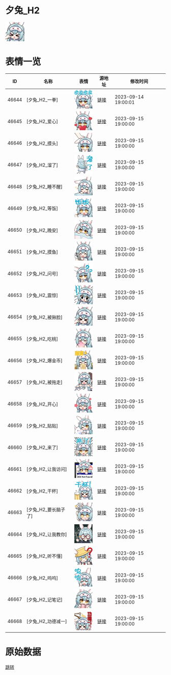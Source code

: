 # 夕兔_H2

<img src="./cover.png" height="60" alt="cover" />

# 表情一览

|ID|名称|表情|源地址|修改时间|
|----|----|----|----|----|
|46644|[夕兔_H2_一拳]|<img src="./pic/046644_%5B夕兔_H2_一拳%5D.png" height="60" alt="一拳"/>|[链接](https://i0.hdslb.com/bfs/garb/52709490b92f41b2628e2f1b0c65ca0f2d5937f3.png)|2023-09-14 19:00:01|
|46645|[夕兔_H2_爱心]|<img src="./pic/046645_%5B夕兔_H2_爱心%5D.png" height="60" alt="爱心"/>|[链接](https://i0.hdslb.com/bfs/garb/c9df80ae65ad62fc161dc543d91041ad9045ba53.png)|2023-09-15 19:00:00|
|46646|[夕兔_H2_摸头]|<img src="./pic/046646_%5B夕兔_H2_摸头%5D.png" height="60" alt="摸头"/>|[链接](https://i0.hdslb.com/bfs/garb/9adc46b2c5c7896d51b7188cca0d0cbc3f511feb.png)|2023-09-15 19:00:00|
|46647|[夕兔_H2_溜了]|<img src="./pic/046647_%5B夕兔_H2_溜了%5D.png" height="60" alt="溜了"/>|[链接](https://i0.hdslb.com/bfs/garb/a38d4bb745973c2036f3397250c95bdeb0571a21.png)|2023-09-15 19:00:00|
|46648|[夕兔_H2_睡不醒]|<img src="./pic/046648_%5B夕兔_H2_睡不醒%5D.png" height="60" alt="睡不醒"/>|[链接](https://i0.hdslb.com/bfs/garb/de62547dcf192b2a939bfc4ce3670126996f131b.png)|2023-09-15 19:00:00|
|46649|[夕兔_H2_等饭]|<img src="./pic/046649_%5B夕兔_H2_等饭%5D.png" height="60" alt="等饭"/>|[链接](https://i0.hdslb.com/bfs/garb/ee892e79ef731ae7414cacc85e28584f10c5638b.png)|2023-09-15 19:00:00|
|46650|[夕兔_H2_晚安]|<img src="./pic/046650_%5B夕兔_H2_晚安%5D.png" height="60" alt="晚安"/>|[链接](https://i0.hdslb.com/bfs/garb/8ee17f2f9d64dbcafe50a37200e42b99064d2285.png)|2023-09-15 19:00:00|
|46651|[夕兔_H2_摸鱼]|<img src="./pic/046651_%5B夕兔_H2_摸鱼%5D.png" height="60" alt="摸鱼"/>|[链接](https://i0.hdslb.com/bfs/garb/c90c3aa21323415ce7684f4ac906d7f43c69d587.png)|2023-09-15 19:00:00|
|46652|[夕兔_H2_问号]|<img src="./pic/046652_%5B夕兔_H2_问号%5D.png" height="60" alt="问号"/>|[链接](https://i0.hdslb.com/bfs/garb/f3529bc0bcaefea7f04aa212040765631b9ac041.png)|2023-09-15 19:00:00|
|46653|[夕兔_H2_震惊]|<img src="./pic/046653_%5B夕兔_H2_震惊%5D.png" height="60" alt="震惊"/>|[链接](https://i0.hdslb.com/bfs/garb/de023261cd99f01209bb7f39f36c8a08b184cc40.png)|2023-09-15 19:00:00|
|46654|[夕兔_H2_被揪脸]|<img src="./pic/046654_%5B夕兔_H2_被揪脸%5D.png" height="60" alt="被揪脸"/>|[链接](https://i0.hdslb.com/bfs/garb/5e941d4ea627609046342c385a7b870e2554eaa3.png)|2023-09-15 19:00:00|
|46655|[夕兔_H2_吃桃]|<img src="./pic/046655_%5B夕兔_H2_吃桃%5D.png" height="60" alt="吃桃"/>|[链接](https://i0.hdslb.com/bfs/garb/e0fad15825398e81208752aedc4a65b4e25711ae.png)|2023-09-15 19:00:00|
|46656|[夕兔_H2_爆金币]|<img src="./pic/046656_%5B夕兔_H2_爆金币%5D.png" height="60" alt="爆金币"/>|[链接](https://i0.hdslb.com/bfs/garb/586baf461778a4cfa1361e0012c24eb53805a03e.png)|2023-09-15 19:00:00|
|46657|[夕兔_H2_被拖走]|<img src="./pic/046657_%5B夕兔_H2_被拖走%5D.png" height="60" alt="被拖走"/>|[链接](https://i0.hdslb.com/bfs/garb/d19c2727a424860d6524e448bd14b69ef786c760.png)|2023-09-15 19:00:00|
|46658|[夕兔_H2_开心]|<img src="./pic/046658_%5B夕兔_H2_开心%5D.png" height="60" alt="开心"/>|[链接](https://i0.hdslb.com/bfs/garb/82ccaf5ccb90cb9285e7815d1638bc70f01726fc.png)|2023-09-15 19:00:00|
|46659|[夕兔_H2_贴贴]|<img src="./pic/046659_%5B夕兔_H2_贴贴%5D.png" height="60" alt="贴贴"/>|[链接](https://i0.hdslb.com/bfs/garb/0abcb64ca37c49a8b83bdb229312905b38522c11.png)|2023-09-15 19:00:00|
|46660|[夕兔_H2_来了]|<img src="./pic/046660_%5B夕兔_H2_来了%5D.png" height="60" alt="来了"/>|[链接](https://i0.hdslb.com/bfs/garb/3600eade6008f1848b854a9d3c8b5b99e7c28c8b.png)|2023-09-15 19:00:00|
|46661|[夕兔_H2_让我访问]|<img src="./pic/046661_%5B夕兔_H2_让我访问%5D.png" height="60" alt="让我访问"/>|[链接](https://i0.hdslb.com/bfs/garb/b20fed23c8011233a610405d2f576c5fa5a5604d.png)|2023-09-15 19:00:00|
|46662|[夕兔_H2_干杯]|<img src="./pic/046662_%5B夕兔_H2_干杯%5D.png" height="60" alt="干杯"/>|[链接](https://i0.hdslb.com/bfs/garb/930fb880a8e7f95d8e94c36fe147d861e3bff86c.png)|2023-09-15 19:00:00|
|46663|[夕兔_H2_要长脑子了]|<img src="./pic/046663_%5B夕兔_H2_要长脑子了%5D.png" height="60" alt="要长脑子了"/>|[链接](https://i0.hdslb.com/bfs/garb/261edee3ba3db45c78d3ebace9290e34761dd6d8.png)|2023-09-15 19:00:00|
|46664|[夕兔_H2_让我教你]|<img src="./pic/046664_%5B夕兔_H2_让我教你%5D.png" height="60" alt="让我教你"/>|[链接](https://i0.hdslb.com/bfs/garb/feea53dec54e92ea93c512a4d6b3e806d70a0871.png)|2023-09-15 19:00:00|
|46665|[夕兔_H2_听不懂]|<img src="./pic/046665_%5B夕兔_H2_听不懂%5D.png" height="60" alt="听不懂"/>|[链接](https://i0.hdslb.com/bfs/garb/bdc4333672c88d4ffc55055a9132531311641eec.png)|2023-09-15 19:00:00|
|46666|[夕兔_H2_呜呜]|<img src="./pic/046666_%5B夕兔_H2_呜呜%5D.png" height="60" alt="呜呜"/>|[链接](https://i0.hdslb.com/bfs/garb/1ff6818a509d240359c5a9cf2bd6b82c0076fc69.png)|2023-09-15 19:00:00|
|46667|[夕兔_H2_记笔记]|<img src="./pic/046667_%5B夕兔_H2_记笔记%5D.png" height="60" alt="记笔记"/>|[链接](https://i0.hdslb.com/bfs/garb/ad8ff4060336cf61588c408b4da4969fa240033c.png)|2023-09-15 19:00:00|
|46668|[夕兔_H2_功德减一]|<img src="./pic/046668_%5B夕兔_H2_功德减一%5D.png" height="60" alt="功德减一"/>|[链接](https://i0.hdslb.com/bfs/garb/435af895e08b28c1bea9cbcb9706337e1d604dc2.png)|2023-09-15 19:00:00|

# 原始数据

[跳转](./raw.json)

